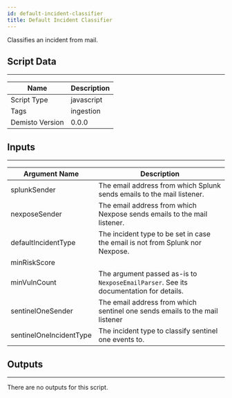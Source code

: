 ```yaml
---
id: default-incident-classifier
title: Default Incident Classifier
---
```


Classifies an incident from mail.

## Script Data
---

| **Name** | **Description** |
| --- | --- |
| Script Type | javascript |
| Tags | ingestion |
| Demisto Version | 0.0.0 |

## Inputs
---

| **Argument Name** | **Description** |
| --- | --- |
| splunkSender | The email address from which Splunk sends emails to the mail listener. |
| nexposeSender | The email address from which Nexpose sends emails to the mail listener. |
| defaultIncidentType | The incident type to be set in case the email is not from Splunk nor Nexpose. |
| minRiskScore | |The argument passed as-is to `NexposeEmailParser`. See its documentation for details. |
| minVulnCount | The argument passed as-is to `NexposeEmailParser`. See its documentation for details. |
| sentinelOneSender | The email address from which sentinel one sends emails to the mail listener |
| sentinelOneIncidentType | The incident type to classify sentinel one events to. |

## Outputs
---
There are no outputs for this script.
